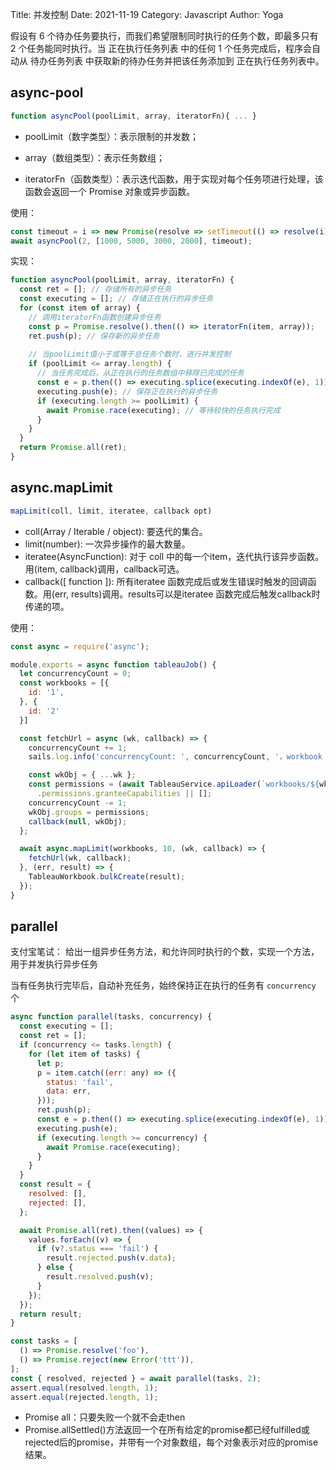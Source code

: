 Title: 并发控制
Date: 2021-11-19
Category: Javascript
Author: Yoga

假设有 6 个待办任务要执行，而我们希望限制同时执行的任务个数，即最多只有 2 个任务能同时执行。当 正在执行任务列表 中的任何 1 个任务完成后，程序会自动从 待办任务列表 中获取新的待办任务并把该任务添加到 正在执行任务列表中。

## async-pool

```js
function asyncPool(poolLimit, array, iteratorFn){ ... }
```
* poolLimit（数字类型）：表示限制的并发数；

* array（数组类型）：表示任务数组；

* iteratorFn（函数类型）：表示迭代函数，用于实现对每个任务项进行处理，该函数会返回一个 Promise 对象或异步函数。

使用：
```js
const timeout = i => new Promise(resolve => setTimeout(() => resolve(i), i));
await asyncPool(2, [1000, 5000, 3000, 2000], timeout);
```

实现：
```js
function asyncPool(poolLimit, array, iteratorFn) {
  const ret = []; // 存储所有的异步任务
  const executing = []; // 存储正在执行的异步任务
  for (const item of array) {
    // 调用iteratorFn函数创建异步任务
    const p = Promise.resolve().then(() => iteratorFn(item, array));
    ret.push(p); // 保存新的异步任务
 
    // 当poolLimit值小于或等于总任务个数时，进行并发控制
    if (poolLimit <= array.length) {
      // 当任务完成后，从正在执行的任务数组中移除已完成的任务
      const e = p.then(() => executing.splice(executing.indexOf(e), 1));
      executing.push(e); // 保存正在执行的异步任务
      if (executing.length >= poolLimit) {
        await Promise.race(executing); // 等待较快的任务执行完成
      }
    }
  }
  return Promise.all(ret);
}
```

## async.mapLimit

```js
mapLimit(coll, limit, iteratee, callback opt)
```

* coll(Array / Iterable / object): 要迭代的集合。
* limit(number):	一次异步操作的最大数量。
* iteratee(AsyncFunction):	对于 coll 中的每一个item，迭代执行该异步函数。用(item, callback)调用，callback可选。
* callback([ function ]):	所有iteratee 函数完成后或发生错误时触发的回调函数。用(err, results)调用。results可以是iteratee 函数完成后触发callback时传递的项。

使用：
```js
const async = require('async');

module.exports = async function tableauJob() {
  let concurrencyCount = 0;
  const workbooks = [{
    id: '1',
  }, {
    id: '2'
  }]

  const fetchUrl = async (wk, callback) => {
    concurrencyCount += 1;
    sails.log.info('concurrencyCount: ', concurrencyCount, '，workbook id: ', wk.id);

    const wkObj = { ...wk };
    const permissions = (await TableauService.apiLoader(`workbooks/${wk.id}/permissions`))
      .permissions.granteeCapabilities || [];
    concurrencyCount -= 1;
    wkObj.groups = permissions;
    callback(null, wkObj);
  };

  await async.mapLimit(workbooks, 10, (wk, callback) => {
    fetchUrl(wk, callback);
  }, (err, result) => {
    TableauWorkbook.bulkCreate(result);
  });
}
```

## parallel 

支付宝笔试：
给出一组异步任务方法，和允许同时执行的个数，实现一个方法，用于并发执行异步任务

 当有任务执行完毕后，自动补充任务，始终保持正在执行的任务有 `concurrency` 个

```js
async function parallel(tasks, concurrency) {
  const executing = [];
  const ret = [];
  if (concurrency <= tasks.length) {
    for (let item of tasks) {
      let p;
      p = item.catch((err: any) => ({
        status: 'fail',
        data: err,
      }));
      ret.push(p);
      const e = p.then(() => executing.splice(executing.indexOf(e), 1));
      executing.push(e);
      if (executing.length >= concurrency) {
        await Promise.race(executing);
      }
    }
  }
  const result = {
    resolved: [],
    rejected: [],
  };

  await Promise.all(ret).then((values) => {
    values.forEach((v) => {
      if (v?.status === 'fail') {
        result.rejected.push(v.data);
      } else {
        result.resolved.push(v);
      }
    });
  });
  return result;
}

const tasks = [
  () => Promise.resolve('foo'),
  () => Promise.reject(new Error('ttt')),
];
const { resolved, rejected } = await parallel(tasks, 2);
assert.equal(resolved.length, 1);
assert.equal(rejected.length, 1);
```

* Promise all：只要失败一个就不会走then
* Promise.allSettled()方法返回一个在所有给定的promise都已经fulfilled或rejected后的promise，并带有一个对象数组，每个对象表示对应的promise结果。
